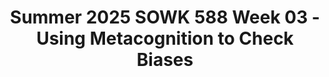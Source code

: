 ---
layout: single_embed_slide
title: "Summer 2025 SOWK 588 Week 03 - Using Metacognition to Check Biases"
presentation_id: afBq9w
slides:
  - slide_name: ../deck-afBq9w-large-0.jpeg
    slide_thumbnail: ../deck-afBq9w-thumb-0.jpeg
    slide_alt: "Slide showing a head with a brain thinking about another brain in an ellipse. Text: 'Summer 2025, SOWK 588, Week 03, Using Metacognition to Check Biases.' Presenter: Jacob Campbell, Ph.D. LICSW, Heritage University."
  - slide_name: ../deck-afBq9w-large-1.jpeg
    slide_thumbnail: ../deck-afBq9w-thumb-1.jpeg
    slide_alt: "**Object**: Presentation slide  **Action**: Displays agenda and objectives  **Context**: Week three plan  **Text**:**Agenda**:- Engage in activities that illustrate metacognitive processes and thinking styles.- Explore cognitive reflection and the difference between intuitive and analytical reasoning.- Reflect on the impact of cognitive dissonance and bias in policy analysis.- Apply systems thinking concepts to examine limitations of conventional problem-solving.**Learning Objectives**:- Differentiate between System 1 and System 2 thinking and their influence on policy analysis and decision-making.- Identify common forms of cognitive dissonance and their impact.- Recognize cognitive traps and their potential impact.- Apply systems thinking to reframe problem-solving and anticipate policy intervention consequences."
  - slide_name: ../deck-afBq9w-large-2.jpeg
    slide_thumbnail: ../deck-afBq9w-thumb-2.jpeg
    slide_alt: "A presentation slide features text prompts about metacognition and thinking styles. It suggests drawing a graphical representation to consider cognitive speed, emotion, and motivation under pressure."
  - slide_name: ../deck-afBq9w-large-3.jpeg
    slide_thumbnail: ../deck-afBq9w-thumb-3.jpeg
    slide_alt: "A man and woman in traditional attire stand smiling beside a wooden barrel in a floral, mountainous setting. Text: 'COGNITIVE REFLECTION TEST: SYSTEM 1 VS 2 THINKING. If John can drink one barrel of water in 6 days, and Mary can drink one barrel of water in 12 days, how long would it take them to drink one barrel of water together? (Toplak et al. 2014)'"
  - slide_name: ../deck-afBq9w-large-4.jpeg
    slide_thumbnail: ../deck-afBq9w-thumb-4.jpeg
    slide_alt: "A cartoon student points at a classroom ranking board listing 'Jerry' as 3rd. Text asks: 'Jerry received both the 15th highest and 15th lowest mark. How many students are in the class?'"
  - slide_name: ../deck-afBq9w-large-5.jpeg
    slide_thumbnail: ../deck-afBq9w-thumb-5.jpeg
    slide_alt: "Two men shake hands while exchanging money. One man holds a pig in a farm setting. Text reads: 'Cognitive Reflection Test: System 1 vs 2 Thinking. A man buys a pig for $60, sells it for $70, buys it back for $80, and sells it finally for $90. How much has he made?'"
  - slide_name: ../deck-afBq9w-large-6.jpeg
    slide_thumbnail: ../deck-afBq9w-thumb-6.jpeg
    slide_alt: "Diagram shows two systems labeled 'System 1' and 'System 2'. System 1 has a direct arrow from A to B; System 2 has a tangled path. Text discusses cognition speed benefits, challenges, and policy implications."
  - slide_name: ../deck-afBq9w-large-7.jpeg
    slide_thumbnail: ../deck-afBq9w-thumb-7.jpeg
    slide_alt: "Text slide titled 'Cognitive Dissonance'; it defines it as an internal dilemma caused by conflicting beliefs or actions, and lists factors like public views, ideology, and self-esteem."
  - slide_name: ../deck-afBq9w-large-8.jpeg
    slide_thumbnail: ../deck-afBq9w-thumb-8.jpeg
    slide_alt: "A presentation slide with two sections. The left defines 'Cognitive Dissonance' and presents discussion questions. The right lists related ideas like beliefs, actions, and influences on views and self-esteem."
  - slide_name: ../deck-afBq9w-large-9.jpeg
    slide_thumbnail: ../deck-afBq9w-thumb-9.jpeg
    slide_alt: "A presentation slide features a web page preview reporting that 'Eight artificial dyes will be phased out of US food supply, Health Secretary RFK Jr. says,' alongside the phrase 'WE HAVE TO BE ABLE TO CHECK OUR BIASES.'"
  - slide_name: ../deck-afBq9w-large-10.jpeg
    slide_thumbnail: ../deck-afBq9w-thumb-10.jpeg
    slide_alt: "A man aggressively confronts a boy in a tense setting. The background appears industrial. Text reads 'SCARED STRAIGHT 1999' on a plain brown background to the right."
  - slide_name: ../deck-afBq9w-large-11.jpeg
    slide_thumbnail: ../deck-afBq9w-thumb-11.jpeg
    slide_alt: "Text on a presentation slide reads: **Left side:**'SCARED STRAIGHT PROGRAMS AS A STAND-ALONE STRATEGY ARE NOT EFFECTIVE'**Right side:**'These randomized trials, conducted over a 25-year period in eight different jurisdictions, provide evidence that 'Scared Straight' and other 'juvenile awareness' programs are not effective as a stand-alone crime prevention strategy. More importantly, they provide empirical evidence under experimental conditions - that these programs likely increase the odds that children exposed to them will commit offenses in future. Despite the variability in the type of intervention used, ranging from harsh, confrontational interactions to tours of the facility, converge on the same result: an increase in criminality in the experimental group when compared to a no-treatment control. Doing nothing would have been better than exposing juveniles to the program.' (Petrosino et al., 2013, p. 31, emphasis my own)"
  - slide_name: ../deck-afBq9w-large-12.jpeg
    slide_thumbnail: ../deck-afBq9w-thumb-12.jpeg
    slide_alt: "Slide displaying five bullet points about interventions. It discusses outcomes of addressing symptoms, achieving short-term gains, and producing unintended consequences. Source cited: 'Stroh, 2015, Chapter 1.'"
  - slide_name: ../deck-afBq9w-large-13.jpeg
    slide_thumbnail: ../deck-afBq9w-thumb-13.jpeg
    slide_alt: "The slide features a text block stating: 'THINKING OF THE WHOLE AS AN INTERCONNECTED SET OF ELEMENTS ORGANIZED IN A WAY THAT IT UNDERSTANDS THE CONNECTIONS SO AS TO ACHIEVE A DESIRED PURPOSE.' - (Stroh, 2015)"
  - slide_name: ../deck-afBq9w-large-14.jpeg
    slide_thumbnail: ../deck-afBq9w-thumb-14.jpeg
    slide_alt: "The image displays a table contrasting 'Conventional Thinking' with 'Systems Thinking,' highlighting differences in problem perception, responsibility, policy impact, optimization, and initiative management. It emphasizes change through behavioral influence and systemic relationships."
  - slide_name: ../deck-afBq9w-large-15.jpeg
    slide_thumbnail: ../deck-afBq9w-thumb-15.jpeg
    slide_alt: "An iceberg diagram illustrates organizational learning. The top, 'Events,' triggers 'React/Firefight.' Below, 'Trends & Patterns' prompt 'Anticipate/Forecast.' Deepest, 'Systems Structure' includes pressures and dynamics fostering change. Text: 'Leverage Learning,' 'Questions,' 'Focus,' and 'Action or Response.' Adapted from Stroh (2015)."
  - slide_name: ../deck-afBq9w-large-16.jpeg
    slide_thumbnail: ../deck-afBq9w-thumb-16.jpeg
    slide_alt: "A presentation slide lists cognitive traps divided into three categories: 'Downsides of Defending Against Dissonance,' 'Mood-Driven Mistakes,' and 'Mental Missteps,' highlighting various biases and effects people encounter."
---
